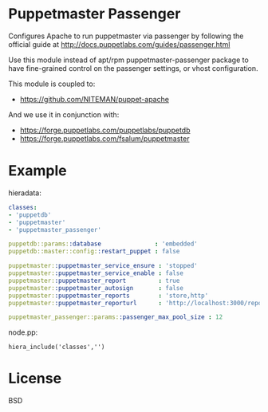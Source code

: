 Puppetmaster Passenger
======================

Configures Apache to run puppetmaster via passenger by following the official
guide at http://docs.puppetlabs.com/guides/passenger.html

Use this module instead of apt/rpm puppetmaster-passenger package to have
fine-grained control on the passenger settings, or vhost configuration.

This module is coupled to:

 * https://github.com/NITEMAN/puppet-apache

And we use it in conjunction with:

 * https://forge.puppetlabs.com/puppetlabs/puppetdb
 * https://forge.puppetlabs.com/fsalum/puppetmaster

Example
=======

hieradata:

```yaml
classes:
- 'puppetdb'
- 'puppetmaster'
- 'puppetmaster_passenger'

puppetdb::params::database               : 'embedded'
puppetdb::master::config::restart_puppet : false

puppetmaster::puppetmaster_service_ensure : 'stopped'
puppetmaster::puppetmaster_service_enable : false
puppetmaster::puppetmaster_report         : true
puppetmaster::puppetmaster_autosign       : false
puppetmaster::puppetmaster_reports        : 'store,http'
puppetmaster::puppetmaster_reporturl      : 'http://localhost:3000/reports/upload'

puppetmaster_passenger::params::passenger_max_pool_size : 12
```

node.pp:

```
hiera_include('classes','')
```

License
=======
BSD

